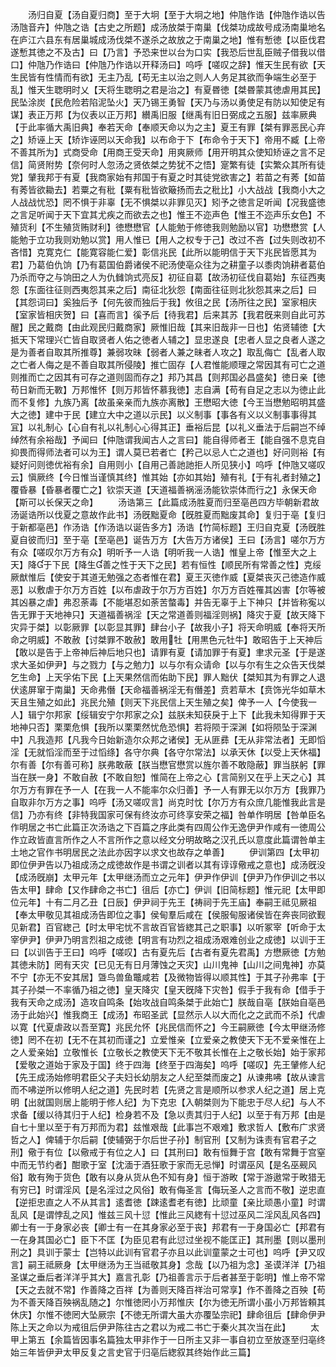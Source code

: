 <!-- { "loadSidebar": true } -->
　　汤归自夏【汤自夏归商】至于大坰【至于大坰之地】仲虺作诰【仲虺作诰以告汤虺音卉】仲虺之诰【古史之所题】成汤放桀于南巢【伐桀功成故号成汤南巢地名在庐江六县东有居巢城成汤伐桀不遂杀之故放之于南巢之地】惟有慙徳【以臣伐君遂慙其徳之不及古】曰【乃言】予恐来世以台为口实【我恐后世乱臣贼子借我以借口】仲虺乃作诰曰【仲虺乃作诰以开释汤曰】呜呼【嗟叹之辞】惟天生民有欲【天生民皆有性情而有欲】无主乃乱【苟无主以治之则人人务足其欲而争端生必至于乱】惟天生聦明时乂【天将生聦明之君是治之】有夏昬徳【桀昬蒙其徳虐用其民】民坠涂炭【民危险若陷泥坠火】天乃锡王勇智【天乃与汤以勇使足有防以知使足有谋】表正万邦【为仪表以正万邦】纉禹旧服【继禹有旧日弼成之五服】兹率厥典【于此率循大禹旧典】奉若天命【奉顺天命以为之主】夏王有罪【桀有罪恶民心弃之】矫诬上天【矫诈诬罔以天命我】以布命于下【布命令于天下】帝用不臧【上帝不善其所为】式商受命【用商王受天命】用爽厥师【用开明其众使知矫诬之言不足信】简贤附势【奈何时人忽汤之贤依桀之势犹不之悟】寔繁有徒【实繁众其所有徒党】肈我邦于有夏【我商家始有邦国于有夏之时其徒党欲害之】若苗之有莠【如苗有莠皆欲耡去】若粟之有秕【粟有秕皆欲簸扬而去之秕比】小大战战【我商小大之人战战忧恐】罔不惧于非辜【无不惧桀以非罪见灭】矧予之徳言足听闻【况我盛徳之言足听闻于天下宜其尤疾之而欲去之也】惟王不迩声色【惟王不迩声乐女色】不殖货利【不生殖货贿财利】徳懋懋官【人能勉于修徳我则勉励以官】功懋懋赏【人能勉于立功我则劝勉以赏】用人惟已【用人之权专于己】改过不吝【过失则改初不吝惜】克寛克仁【能寛容能仁爱】彰信兆民【此所以能明信于天下兆民皆愿其为君】乃葛伯仇饷【乃有葛国伯爵诸侯不祀汤使亳众往为之耕童子以黍肉饷耕者葛伯乃杀而夺之与饷田之人为仇雠饷式亮反】初征自葛【故汤初征伐自葛始】东征西夷怨【东面往征则西夷怨其来之后】南征北狄怨【南面往征则北狄怨其来之后】曰【其怨词曰】奚独后予【何先彼而独后于我】攸徂之民【汤所往之民】室家相庆【室家皆相庆贺】曰【喜而言】徯予后【待我君】后来其苏【我君旣来则自此可苏醒】民之戴商【由此观民归戴商家】厥惟旧哉【其来旧哉非一日也】佑贤辅徳【大抵天下常理兴亡皆自取贤者人佑之徳者人辅之】显忠遂良【忠者人显之良者人遂之是为善者自取其所推尊】兼弱攻昧【弱者人兼之昧者人攻之】取乱侮亡【乱者人取之亡者人侮之是不善自取其所侵陵】推亡固存【人君惟能顺理之常因其有可亡之道则推而亡之因其有可存之道则固而存之】邦乃其昌【则邦国必昌盛矣】徳日亲【徳苟日新而无斁】万邦惟怀【则万邦皆怀慕我徳】志自满【苟有自足之志以为徳止此而不复修】九族乃离【故虽亲亲而九族亦离散】王懋昭大徳【今王当懋勉昭明其盛大之徳】建中于民【建立大中之道以示民】以义制事【事各有义以义制事事得其冝】以礼制心【心自有礼以礼制心心得其正】垂裕后昆【以礼义垂法于后嗣岂不绰绰然有余裕哉】予闻曰【仲虺谓我闻古人之言曰】能自得师者王【能自强不息克自抑畏而得师法者可以为王】谓人莫已若者亡【矜己以忌人亡之道也】好问则裕【有疑好问则徳优裕有余】自用则小【自用己善訑訑拒人所见狭小】呜呼【仲虺又嗟叹云】愼厥终【今日惟当谨慎其终】惟其始【亦如其始】殖有礼【于有礼者封殖之】覆昏暴【昏暴者覆亡之】钦崇天道【天道福善祸滛汤能钦崇体而行之】永保天命【斯可以长保天之命】
　　汤诰第三【此篇成汤胜夏而归至亳邑四方毕朝新君故汤诞诰所以伐夏之意故作此书】汤旣黜夏命【旣胜夏而黜废其命】复归于亳【复归于新都亳邑】作汤诰【作汤诰以诞告多方】汤诰【竹简标题】王归自克夏【汤旣胜夏自彼而归】至于亳【至亳邑】诞告万方【大告万方诸侯】王曰【汤言】嗟尔万方有众【嗟叹尔万方有众】明听予一人诰【明听我一人诰】惟皇上帝【惟至大之上天】降于下民【降生善之性于天下之民】若有恒性【顺民所有常善之性】克绥厥猷惟后【使安于其道无勉强之态者惟在君】夏王灭徳作威【夏桀丧灭己徳造作威恶】以敷虐于尔万方百姓【以布虐政于尔万方百姓】尔万方百姓罹其凶害【尔等被其凶暴之虐】弗忍荼毒【不能堪忍如荼苦螫毒】并告无辜于上下神只【并皆称寃以告无罪于天地神只】天道福善祸淫【天之常道善则福淫则祸】降灾于夏【故天降下灾异于桀】以彰厥罪【以彰显其罪】肆台小子【故我小子】将天命明威【奉将天所命之明威】不敢赦【讨桀罪不敢赦】敢用牡【用黒色元牡牛】敢昭告于上天神后【敢以是告于上帝神后神后地只也】请罪有夏【请加罪于有夏】聿求元圣【于是遂求大圣如伊尹】与之戮力【与之勉力】以与尔有众请命【以与尔有生之众告天伐桀乞生命】上天孚佑下民【上天果然信而佑助下民】罪人黜伏【桀知其为有罪之人退伏逺屏窜于南巢】天命弗僭【天命福善祸淫无有僭差】贲若草木【贲饰光华如草木天且生殖之如此】兆民允殖【则天下兆民信上天生殖之矣】俾予一人【今使我一人】辑宁尔邦家【绥辑安宁尔邦家之众】兹朕未知获戾于上下【此我未知得罪于天地神只否】栗栗危惧【我所以栗栗然忧危恐惧】若将陨于深渊【如将陨坠于深渊中】凡我造邦【凡我今日始新造尔众邦之诸侯】无从匪彞【无从非常法者】无即慆淫【无就慆淫而至于过慆绦】各守尔典【各守尔常法】以承天休【以受上天休福】尔有善【尔有善可称】朕弗敢蔽【朕当懋官懋赏以旌尔善不敢隐蔽】罪当朕躬【罪当在朕一身】不敢自赦【不敢自恕】惟简在上帝之心【言简别又在乎上天之心】其尔万方有罪在予一人【在我一人不能率尔众归善】予一人有罪无以尔万方【我罪乃自取非尔万方之事】呜呼【汤又嗟叹言】尚克时忱【尔万方有众庶几能惟我此言是信】乃亦有终【非特我国家可保有终汝亦可终享安荣之福】咎单作明居【咎单臣名作明居之书亡此篇正次汤诰之下百篇之序此类有四周公作无逸伊尹作咸有一徳周公作立政皆直言所作之人不言所作之意以经文分明故略之汉孔氏以意度此篇谓咎单主土地之官作书明居民之法此亦因字以求文也故存之单善】
　　伊训第四【太甲初即位伊尹告以乃祖成汤之成徳故作是书谓之训者以其有谆谆儆戒之意也】成汤旣没【成汤旣崩】太甲元年【太甲继汤而立之元年】伊尹作伊训【伊尹乃作伊训之书以告太甲】肆命【又作肆命之书亡】徂后【亦亡】伊训【旧简标题】惟元祀【太甲即位元年】十有二月乙丑【日辰】伊尹祠于先王【祷祠于先王庙】奉嗣王祗见厥祖【奉太甲敬见其祖成汤告即位之事】侯甸羣后咸在【侯服甸服诸侯皆在奔丧同欲觐见新君】百官緫己【时太甲宅忧不言故百官皆緫其己之职事】以听冢宰【听命于太宰伊尹】伊尹乃明言烈祖之成徳【明言有功烈之祖成汤艰难创业之成徳】以训于王曰【以训告于王曰】呜呼【嗟叹】古有夏先后【古者有夏先君禹】方懋厥徳【方勉其徳未防】罔有天灾【已见无有日月薄蚀之天灾】山川鬼神【山川之间鬼神】亦莫不宁【亦无不安其居】曁鸟兽鱼鼈咸若【及微物皆得以顺其性】于其子孙弗率【于其子孙桀一不率循乃祖之徳】皇天降灾【皇天旣降下灾咎】假手于我有命【借手于我有天命之成汤】造攻自鸣条【始攻战自鸣条桀于此始亡】朕哉自亳【朕始自亳邑汤于此始兴】惟我商王【成汤】布昭圣武【显然示人以大而化之之武而不杀】代虐以寛【代夏虐政以吾至寛】兆民允怀【兆民信而怀之】今王嗣厥徳【今太甲继汤修徳】罔不在初【无不在其初而谨之】立爱惟亲【立爱亲之教使天下无不爱亲惟在上之人爱亲始】立敬惟长【立敬长之教使天下无不敬其长惟在上之敬长始】始于家邦【爱敬之道始于家及于国】终于四海【终至于四海矣】呜呼【嗟叹】先王肈修人纪【先王成汤始修明君臣父子夫妇长幼朋友之人纪至桀而废之】从谏弗咈【故从谏言而不咈逆所以修明人纪之道】先民时若【先贤之言是顺所以参求人纪之道】居上克明【出就国则居上能明于修人纪】为下克忠【入朝桀则为下能忠于尽人纪】与人不求备【缓以待其归于人纪】检身若不及【急以责其归于人纪】以至于有万邦【由是自七十里以至于有万邦而为君】兹惟艰哉【此事岂不艰难】敷求哲人【敷布广求贤哲之人】俾辅于尔后嗣【使辅弼于尔后世子孙】制官刑【又制为诛责有官君子之刑】儆于有位【以儆戒于有位之人】曰【其刑曰】敢有恒舞于宫【敢有常舞于宫窒中而无节约者】酣歌于室【沈湎于酒狂歌于家而无忌惮】时谓巫风【是名巫觋风俗】敢有殉于货色【敢有以身从货从色不知有身】恒于游畋【常于游遨常于畋猎无有穷已】时谓淫风【是名淫过之风俗】敢有侮圣言【侮玩圣人之言而不敬】逆忠直【逆拒忠直之人不从其言】逺耆徳【踈逺耆老有徳】比顽童【亲比顽愚小童】时谓乱风【是谓悖乱之风】惟兹三风十愆【惟此三风緫有十愆过巫风二淫风乱风各四】卿士有一于身家必丧【卿士有一在其身家必至于丧】邦君有一于身国必亡【邦君有一在身其国必亡】臣下不匡【为臣见君有此愆过坐视不能匡正】其刑墨【则以墨刑刑之】具训于蒙士【岂特以此训有官君子亦且以此训童蒙之士可也】呜呼【尹又叹言】嗣王祗厥身【太甲继汤为王当祗敬其身】念哉【以乃祖为念】圣谟洋洋【乃祖圣谋之垂后者洋洋乎其大】嘉言孔彰【乃祖善言示于后者甚至于彰明】惟上帝不常【天之去就不常】作善降之百祥【为善则天降百祥治可常享】作不善降之百殃【苟为不善天降百殃祸乱随之】尔惟徳罔小万邦惟庆【尔为徳无所谓小虽小万邦皆頼其休庆】尔惟不徳罔大坠厥宗【不徳无所谓大虽大亦覆坠宗祀】肆命徂后【肆命伊尹陈上天之命以为戒徂后伊尹陈往古之君以为戒二书亡于秦火其次当在此】
　　太甲上第五【余篇皆因事名篇独太甲非作于一日所主又非一事自初立至放逐至归亳终始三年皆伊尹太甲反复之言史官于归亳后緫叙其终始作此三篇】
